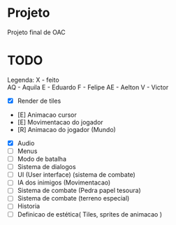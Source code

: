 # Projeto
Projeto final de OAC


# TODO
Legenda: 
X  - feito  
AQ - Aquila
E  - Eduardo
F  - Felipe
AE - Aelton
V  - Victor

- [X] Render de tiles
- [E] Animacao cursor
- [E] Movimentacao do jogador 
- [R] Animacao do jogador (Mundo)
- [X] Audio
- [ ] Menus
- [ ] Modo de batalha
- [ ] Sistema de dialogos
- [ ] UI (User interface) (sistema de combate)
- [ ] IA dos inimigos (Movimentacao)
- [ ] Sistema de combate (Pedra papel tesoura)
- [ ] Sistema de combate (terreno especial)
- [ ] Historia
- [ ] Definicao de estética( Tiles, sprites de animacao )
